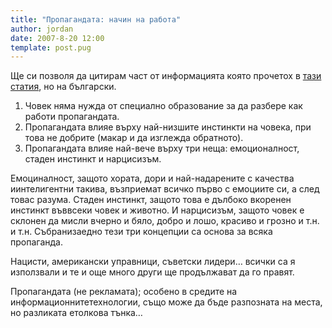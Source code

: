 ```yaml
---
title: "Пропагандата: начин на работа"
author: jordan
date: 2007-8-20 12:00
template: post.pug
---
```


Ще си позволя да цитирам част от информацията която прочетох в [тази
статия](http://home.att.net/%7Ebob.wallace/howpropagandaworks.html "How Propaganda Works"),
но на български.

1.  Човек няма нужда от специално образование за да разбере как работи
    пропагандата.
2.  Пропагандата влияе върху най-низшите инстинкти на човека, при това
    не добрите (макар и да изглежда обратното).
3.  Пропагандата влияе най-вече върху три неща: емоционалност, стаден
    инстинкт и нарцисизъм.

Емоциналност, защото хората, дори и най-надарените с качества
иинтелигентни такива, възприемат всичко първо с емоциите си, а след
товас разума. Стаден инстинкт, защото това е дълбоко вкоренен инстинкт
въввсеки човек и животно. И нарцисизъм, защото човек е склонен да мисли
вчерно и бяло, добро и лошо, красиво и грозно и т.н. и т.н.
Събранизаедно тези три концепции са основа за всяка пропаганда.

Нацисти, американски управници, съветски лидери… всички са я използвали и те
и още много други ще продължават да го правят.

Пропагандата (не рекламата); особено в средите на
информационнитетехнологии, също може да бъде разпозната на места, но
разликата етолкова тънка…
